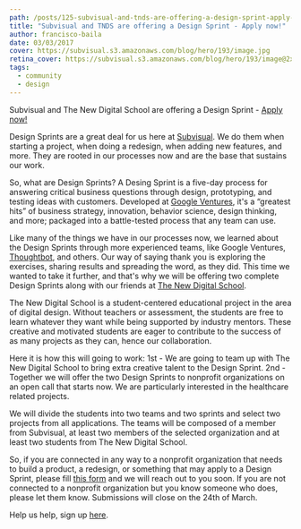 ```yaml
---
path: /posts/125-subvisual-and-tnds-are-offering-a-design-sprint-apply-now
title: "Subvisual and TNDS are offering a Design Sprint - Apply now!"
author: francisco-baila
date: 03/03/2017
cover: https://subvisual.s3.amazonaws.com/blog/hero/193/image.jpg
retina_cover: https://subvisual.s3.amazonaws.com/blog/hero/193/image@2x.jpg
tags:
  - community
  - design
---
```


Subvisual and The New Digital School are offering a Design Sprint - [Apply now!](https://subvisual.typeform.com/to/KJonG6)

Design Sprints are a great deal for us here at [Subvisual](https://subvisual.co/). We do them when starting a project, when doing a redesign, when adding new features, and more. They are rooted in our processes now and are the base that sustains our work. 

So, what are Design Sprints?
A Desing Sprint is a five-day process for answering critical business questions through design, prototyping, and testing ideas with customers. Developed at [Google Ventures](https://www.gv.com/), it's a “greatest hits” of business strategy, innovation, behavior science, design thinking, and more; packaged into a battle-tested process that any team can use.

Like many of the things we have in our processes now, we learned about the Design Sprints through more experienced teams, like Google Ventures, [Thoughtbot](https://thoughtbot.com/playbook/product-design-sprint/introduction), and others. Our way of saying thank you is exploring the exercises, sharing results and spreading the word, as they did. This time we wanted to take it further, and that's why we will be offering two complete Design Sprints along with our friends at [The New Digital School](http://thenewdigitalschool.com/).

The New Digital School is a student-centered educational project in the area of digital design. Without teachers or assessment, the students are free to learn whatever they want while being supported by industry mentors. These creative and motivated students are eager to contribute to the success of as many projects as they can, hence our collaboration.

Here it is how this will going to work: 
1st - We are going to team up with The New Digital School to bring extra creative talent to the Design Sprint. 
2nd - Together we will offer the two Design Sprints to nonprofit organizations on an open call that starts now. We are particularly interested in the healthcare related projects. 

We will divide the students into two teams and two sprints and select two projects from all applications. The teams will be composed of a member from Subvisual, at least two members of the selected organization and at least two students from The New Digital School. 

So, if you are connected in any way to a nonprofit organization that needs to build a product, a redesign, or something that may apply to a Design Sprint, please fill [this form](https://subvisual.typeform.com/to/KJonG6) and we will reach out to you soon. If you are not connected to a nonprofit organization but you know someone who does, please let them know. Submissions will close on the 24th of March.

Help us help, sign up [here](https://subvisual.typeform.com/to/KJonG6). 


